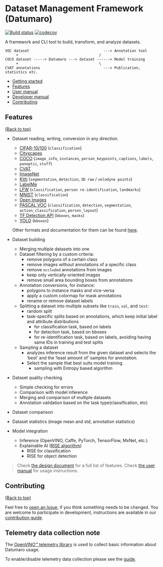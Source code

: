 # Dataset Management Framework (Datumaro)

[![Build status](https://github.com/openvinotoolkit/datumaro/actions/workflows/health_check.yml/badge.svg)](https://github.com/openvinotoolkit/datumaro/actions/workflows/health_check.yml)
[![codecov](https://codecov.io/gh/openvinotoolkit/datumaro/branch/develop/graph/badge.svg?token=FG25VU096Q)](https://codecov.io/gh/openvinotoolkit/datumaro)

A framework and CLI tool to build, transform, and analyze datasets.

<!--lint disable fenced-code-flag-->
```
VOC dataset                                  ---> Annotation tool
     +                                     /
COCO dataset -----> Datumaro ---> dataset ------> Model training
     +                                     \
CVAT annotations                             ---> Publication, statistics etc.
```
<!--lint enable fenced-code-flag-->

- [Getting started](https://openvinotoolkit.github.io/datumaro/docs/getting_started)
- [Features](#features)
- [User manual](https://openvinotoolkit.github.io/datumaro/docs/user-manual)
- [Developer manual](https://openvinotoolkit.github.io/datumaro/api)
- [Contributing](#contributing)

## Features

[(Back to top)](#dataset-management-framework-datumaro)

- Dataset reading, writing, conversion in any direction.
  - [CIFAR-10/100](https://www.cs.toronto.edu/~kriz/cifar.html) (`classification`)
  - [Cityscapes](https://www.cityscapes-dataset.com/)
  - [COCO](http://cocodataset.org/#format-data) (`image_info`, `instances`, `person_keypoints`,
    `captions`, `labels`, `panoptic`, `stuff`)
  - [CVAT](https://openvinotoolkit.github.io/cvat/docs/manual/advanced/xml_format)
  - [ImageNet](http://image-net.org/)
  - [Kitti](http://www.cvlibs.net/datasets/kitti/index.php) (`segmentation`, `detection`,
    `3D raw` / `velodyne points`)
  - [LabelMe](http://labelme.csail.mit.edu/Release3.0)
  - [LFW](http://vis-www.cs.umass.edu/lfw/) (`classification`, `person re-identification`,
    `landmarks`)
  - [MNIST](http://yann.lecun.com/exdb/mnist/) (`classification`)
  - [Open Images](https://storage.googleapis.com/openimages/web/download.html)
  - [PASCAL VOC](http://host.robots.ox.ac.uk/pascal/VOC/voc2012/htmldoc/index.html)
    (`classification`, `detection`, `segmentation`, `action_classification`, `person_layout`)
  - [TF Detection API](https://github.com/tensorflow/models/blob/master/research/object_detection/g3doc/using_your_own_dataset.md)
    (`bboxes`, `masks`)
  - [YOLO](https://github.com/AlexeyAB/darknet#how-to-train-pascal-voc-data) (`bboxes`)

  Other formats and documentation for them can be found [here](https://openvinotoolkit.github.io/datumaro/docs/user-manual/supported_formats).
- Dataset building
  - Merging multiple datasets into one
  - Dataset filtering by a custom criteria:
    - remove polygons of a certain class
    - remove images without annotations of a specific class
    - remove `occluded` annotations from images
    - keep only vertically-oriented images
    - remove small area bounding boxes from annotations
  - Annotation conversions, for instance:
    - polygons to instance masks and vice-versa
    - apply a custom colormap for mask annotations
    - rename or remove dataset labels
  - Splitting a dataset into multiple subsets like `train`, `val`, and `test`:
    - random split
    - task-specific splits based on annotations,
      which keep initial label and attribute distributions
      - for classification task, based on labels
      - for detection task, based on bboxes
      - for re-identification task, based on labels,
        avoiding having same IDs in training and test splits
  - Sampling a dataset
    - analyzes inference result from the given dataset
      and selects the ‘best’ and the ‘least amount of’ samples for annotation.
    - Select the sample that best suits model training.
      - sampling with Entropy based algorithm
- Dataset quality checking
  - Simple checking for errors
  - Comparison with model inference
  - Merging and comparison of multiple datasets
  - Annotation validation based on the task type(classification, etc)
- Dataset comparison
- Dataset statistics (image mean and std, annotation statistics)
- Model integration
  - Inference (OpenVINO, Caffe, PyTorch, TensorFlow, MxNet, etc.)
  - Explainable AI ([RISE algorithm](https://arxiv.org/abs/1806.07421))
    - RISE for classification
    - RISE for object detection

> Check
  [the design document](https://openvinotoolkit.github.io/datumaro/docs/design)
  for a full list of features.
> Check
  [the user manual](https://openvinotoolkit.github.io/datumaro/docs/user-manual)
  for usage instructions.

## Contributing

[(Back to top)](#dataset-management-framework-datumaro)

Feel free to
[open an Issue](https://github.com/openvinotoolkit/datumaro/issues/new), if you
think something needs to be changed. You are welcome to participate in
development, instructions are available in our
[contribution guide](https://openvinotoolkit.github.io/datumaro/docs/contributing).

## Telemetry data collection note

The [OpenVINO™ telemetry library](https://github.com/openvinotoolkit/telemetry/)
is used to collect basic information about Datumaro usage.

To enable/disable telemetry data collection please see the
[guide](https://openvinotoolkit.github.io/datumaro/docs/user-manual/how_to_control_tm_data_collection/).
